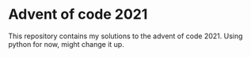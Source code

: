 # Advent of code 2021

This repository contains my solutions to the advent of code 2021. Using python for now, might change it up.
